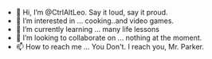 - 👋 Hi, I’m @CtrlAltLeo. Say it loud, say it proud. 
- 👀 I’m interested in ... cooking..and video games.
- 🌱 I’m currently learning ... many life lessons 
- 💞️ I’m looking to collaborate on ... nothing at the moment. 
- 📫 How to reach me ... You Don't. I reach you, Mr. Parker. 

<!---
CtrlAltLeo/CtrlAltLeo is a ✨ special ✨ repository because its `README.md` (this file) appears on your GitHub profile.
You can click the Preview link to take a look at your changes.
--->
